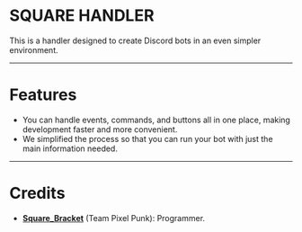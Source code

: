 # SQUARE HANDLER
This is a handler designed to create Discord bots in an even simpler environment.
* * *
# Features
+ You can handle events, commands, and buttons all in one place, making development faster and more convenient.
+ We simplified the process so that you can run your bot with just the main information needed.
* * *
# Credits
+ **[Square_Bracket](https://twitter.com/bracket_square)** (Team Pixel Punk): Programmer.